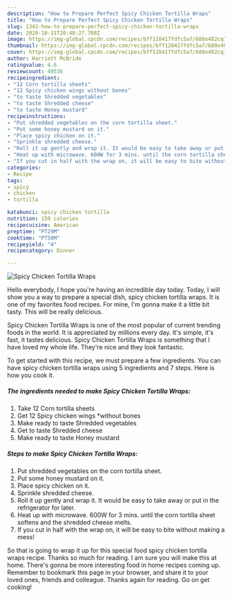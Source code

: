 ```yaml
---
description: "How to Prepare Perfect Spicy Chicken Tortilla Wraps"
title: "How to Prepare Perfect Spicy Chicken Tortilla Wraps"
slug: 1342-how-to-prepare-perfect-spicy-chicken-tortilla-wraps
date: 2020-10-31T20:48:27.708Z
image: https://img-global.cpcdn.com/recipes/bff128417fdfc5a7/680x482cq70/spicy-chicken-tortilla-wraps-recipe-main-photo.jpg
thumbnail: https://img-global.cpcdn.com/recipes/bff128417fdfc5a7/680x482cq70/spicy-chicken-tortilla-wraps-recipe-main-photo.jpg
cover: https://img-global.cpcdn.com/recipes/bff128417fdfc5a7/680x482cq70/spicy-chicken-tortilla-wraps-recipe-main-photo.jpg
author: Harriett McBride
ratingvalue: 4.6
reviewcount: 49536
recipeingredient:
- "12 Corn tortilla sheets"
- "12 Spicy chicken wings without bones"
- "to taste Shredded vegetables"
- "to taste Shredded cheese"
- "to taste Honey mustard"
recipeinstructions:
- "Put shredded vegetables on the corn tortilla sheet."
- "Put some honey mustard on it."
- "Place spicy chicken on it."
- "Sprinkle shredded cheese."
- "Roll it up gently and wrap it. It would be easy to take away or put in the refrigerator for later."
- "Heat up with microwave. 600W for 3 mins. until the corn tortilla sheet softens and the shredded cheese melts."
- "If you cut in half with the wrap on, it will be easy to bite without making a mess!"
categories:
- Recipe
tags:
- spicy
- chicken
- tortilla

katakunci: spicy chicken tortilla 
nutrition: 159 calories
recipecuisine: American
preptime: "PT29M"
cooktime: "PT50M"
recipeyield: "4"
recipecategory: Dinner

---
```



![Spicy Chicken Tortilla Wraps](https://img-global.cpcdn.com/recipes/bff128417fdfc5a7/680x482cq70/spicy-chicken-tortilla-wraps-recipe-main-photo.jpg)

Hello everybody, I hope you're having an incredible day today. Today, I will show you a way to prepare a special dish, spicy chicken tortilla wraps. It is one of my favorites food recipes. For mine, I'm gonna make it a little bit tasty. This will be really delicious.



Spicy Chicken Tortilla Wraps is one of the most popular of current trending foods in the world. It is appreciated by millions every day. It's simple, it's fast, it tastes delicious. Spicy Chicken Tortilla Wraps is something that I have loved my whole life. They're nice and they look fantastic.


To get started with this recipe, we must prepare a few ingredients. You can have spicy chicken tortilla wraps using 5 ingredients and 7 steps. Here is how you cook it.

<!--inarticleads1-->

##### The ingredients needed to make Spicy Chicken Tortilla Wraps:

1. Take 12 Corn tortilla sheets
1. Get 12 Spicy chicken wings *without bones
1. Make ready to taste Shredded vegetables
1. Get to taste Shredded cheese
1. Make ready to taste Honey mustard




<!--inarticleads2-->

##### Steps to make Spicy Chicken Tortilla Wraps:

1. Put shredded vegetables on the corn tortilla sheet.
1. Put some honey mustard on it.
1. Place spicy chicken on it.
1. Sprinkle shredded cheese.
1. Roll it up gently and wrap it. It would be easy to take away or put in the refrigerator for later.
1. Heat up with microwave. 600W for 3 mins. until the corn tortilla sheet softens and the shredded cheese melts.
1. If you cut in half with the wrap on, it will be easy to bite without making a mess!




So that is going to wrap it up for this special food spicy chicken tortilla wraps recipe. Thanks so much for reading. I am sure you will make this at home. There's gonna be more interesting food in home recipes coming up. Remember to bookmark this page in your browser, and share it to your loved ones, friends and colleague. Thanks again for reading. Go on get cooking!
